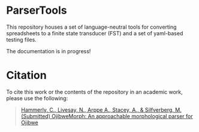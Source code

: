 # ParserTools

This repository houses a set of language-neutral tools for converting spreadsheets to a finite state transducer (FST) and a set of yaml-based testing files.

The documentation is in progress!

# Citation

To cite this work or the contents of the repository in an academic work, please use the following:

> [Hammerly, C., Livesay, N., Arppe A., Stacey, A., & Silfverberg, M. (Submitted) OjibweMorph: An approachable morphological parser for Ojibwe](https://christopherhammerly.com/publication/ojibwemorph/OjibweMorph.pdf)
